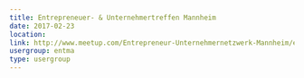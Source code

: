 ```yaml
---
title: Entrepreneuer- & Unternehmertreffen Mannheim
date: 2017-02-23
location: 
link: http://www.meetup.com/Entrepreneur-Unternehmernetzwerk-Mannheim/events/lmdhtlywdbfc/
usergroup: entma
type: usergroup
---
```

